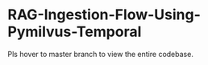 # RAG-Ingestion-Flow-Using-Pymilvus-Temporal
Pls hover to master branch to view the entire codebase.
